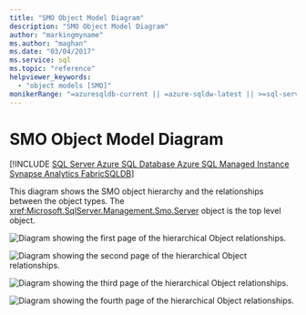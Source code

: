 ```yaml
---
title: "SMO Object Model Diagram"
description: "SMO Object Model Diagram"
author: "markingmyname"
ms.author: "maghan"
ms.date: "03/04/2017"
ms.service: sql
ms.topic: "reference"
helpviewer_keywords:
  - "object models [SMO]"
monikerRange: "=azuresqldb-current || =azure-sqldw-latest || >=sql-server-2016 || >=sql-server-linux-2017 || =azuresqldb-mi-current || =fabric"
---
```

# SMO Object Model Diagram
[!INCLUDE [SQL Server Azure SQL Database Azure SQL Managed Instance Synapse Analytics FabricSQLDB](../../includes/applies-to-version/sql-asdb-asdbmi-asa-fabricsqldb.md)]

  This diagram shows the SMO object hierarchy and the relationships between the object types. The <xref:Microsoft.SqlServer.Management.Smo.Server> object is the top level object.  
  
 ![Diagram showing the first page of the hierarchical Object relationships.](../../relational-databases/server-management-objects-smo/media/object-diagram.gif "Diagram that shows the hierarchical relationships")  
  
 ![Diagram showing the second page of the hierarchical Object relationships.](../../relational-databases/server-management-objects-smo/media/object-diagram-02.gif "Object model, tree view showing the hierarchy")  
  
 ![Diagram showing the third page of the hierarchical Object relationships.](../../relational-databases/server-management-objects-smo/media/object-diagram-03.gif "Object model, tree view showing the hierarchy")  
  
 ![Diagram showing the fourth page of the hierarchical Object relationships.](../../relational-databases/server-management-objects-smo/media/object-diagram-04.gif "Object model, tree view showing the hierarchy")  
  
  
